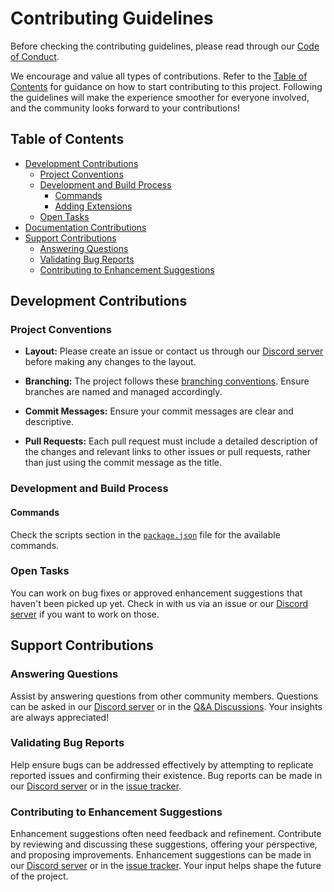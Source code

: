 # Contributing Guidelines <!-- omit in toc -->

Before checking the contributing guidelines, please read through our [Code of Conduct][code-of-conduct].

We encourage and value all types of contributions. Refer to the [Table of Contents](#table-of-contents) for guidance on how to start contributing to this project. Following the guidelines will make the experience smoother for everyone involved, and the community looks forward to your contributions!

## Table of Contents <!-- omit in toc -->

- [Development Contributions](#development-contributions)
    - [Project Conventions](#project-conventions)
    - [Development and Build Process](#development-and-build-process)
        - [Commands](#commands)
        - [Adding Extensions](#adding-extensions)
    - [Open Tasks](#open-tasks)
- [Documentation Contributions](#documentation-contributions)
- [Support Contributions](#support-contributions)
    - [Answering Questions](#answering-questions)
    - [Validating Bug Reports](#validating-bug-reports)
    - [Contributing to Enhancement Suggestions](#contributing-to-enhancement-suggestions)

## Development Contributions

### Project Conventions

- **Layout:** Please create an issue or contact us through our [Discord server][discord-server] before making any changes to the layout.

- **Branching:** The project follows these [branching conventions][branching-conventions]. Ensure branches are named and managed accordingly.

- **Commit Messages:** Ensure your commit messages are clear and descriptive.

- **Pull Requests:** Each pull request must include a detailed description of the changes and relevant links to other issues or pull requests, rather than just using the commit message as the title.

### Development and Build Process

#### Commands

Check the scripts section in the [`package.json`][package.json] file for the available commands.

### Open Tasks

You can work on bug fixes or approved enhancement suggestions that haven't been picked up yet. Check in with us via an issue or our [Discord server][discord-server] if you want to work on those.

## Support Contributions

### Answering Questions

Assist by answering questions from other community members. Questions can be asked in our [Discord server][discord-server] or in the [Q&A Discussions][q-a-discussions]. Your insights are always appreciated!

### Validating Bug Reports

Help ensure bugs can be addressed effectively by attempting to replicate reported issues and confirming their existence. Bug reports can be made in our [Discord server][discord-server] or in the [issue tracker][issue-tracker-bugs].

### Contributing to Enhancement Suggestions

Enhancement suggestions often need feedback and refinement. Contribute by reviewing and discussing these suggestions, offering your perspective, and proposing improvements. Enhancement suggestions can be made in our [Discord server][discord-server] or in the [issue tracker][issue-tracker-enhancements]. Your input helps shape the future of the project.

[code-of-conduct]: https://github.com/inkdex/inkdex.github.io?tab=coc-ov-file#readme
[discord-server]: https://discord.gg/inkdex
[branching-conventions]: https://stackoverflow.com/a/6065944/19235593
[package.json]: https://github.com/inkdex/inkdex.github.io/blob/master/package.json
[q-a-discussions]: https://github.com/inkdex/inkdex.github.io/discussions/categories/q-a
[issue-tracker-bugs]: https://github.com/inkdex/inkdex.github.io/issues?q=is%3Aissue+is%3Aopen+label%3Abug
[issue-tracker-enhancements]: https://github.com/inkdex/inkdex.github.io/issues?q=label%3Aenhancement
